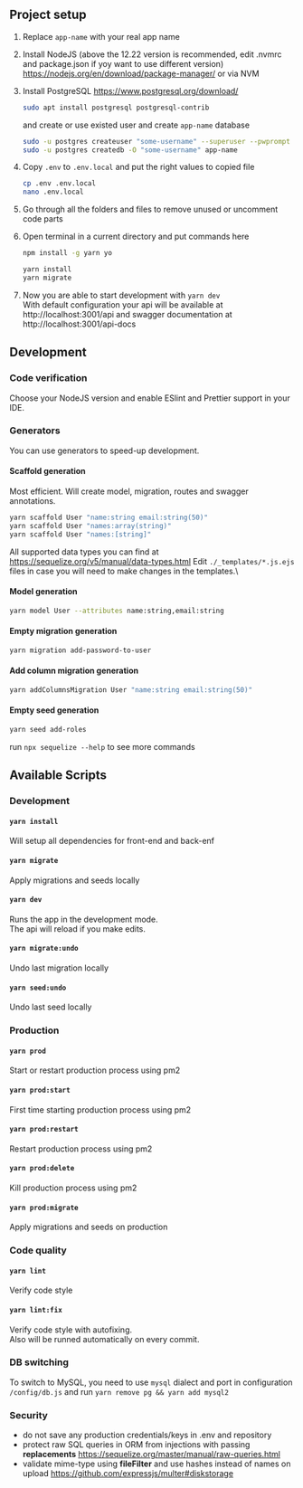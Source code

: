 
## Project setup

1. Replace `app-name` with your real app name

1. Install NodeJS (above the 12.22 version is recommended, edit .nvmrc and package.json if yoy want to use different version)
https://nodejs.org/en/download/package-manager/
or via NVM

1. Install PostgreSQL https://www.postgresql.org/download/
    ```bash
    sudo apt install postgresql postgresql-contrib
    ```
    and create or use existed user and create `app-name` database
    ```bash
    sudo -u postgres createuser "some-username" --superuser --pwprompt
    sudo -u postgres createdb -O "some-username" app-name
    ```

1. Copy `.env` to `.env.local` and put the right values to copied file
    ```bash
    cp .env .env.local
    nano .env.local
    ```
1. Go through all the folders and files to remove unused or uncomment code parts

1. Open terminal in a current directory and put commands here
    ```bash
    npm install -g yarn yo
    
    yarn install
    yarn migrate
    ```

1. Now you are able to start development with `yarn dev`\
With default configuration your api will be available at http://localhost:3001/api and swagger documentation at http://localhost:3001/api-docs


## Development

### Code verification
Choose your NodeJS version and enable ESlint and Prettier support in your IDE.

### Generators
You can use generators to speed-up development.

#### Scaffold generation
Most efficient. Will create model, migration, routes and swagger annotations.
```bash
yarn scaffold User "name:string email:string(50)"
yarn scaffold User "names:array(string)"
yarn scaffold User "names:[string]"
```
All supported data types you can find at https://sequelize.org/v5/manual/data-types.html
Edit `./_templates/*.js.ejs` files in case you will need to make changes in the templates.\

#### Model generation
```bash
yarn model User --attributes name:string,email:string
```

#### Empty migration generation
```bash
yarn migration add-password-to-user
```

#### Add column migration generation
```bash
yarn addColumnsMigration User "name:string email:string(50)"
```

#### Empty seed generation
```bash
yarn seed add-roles
```

run `npx sequelize --help` to see more commands


## Available Scripts

### Development

#### `yarn install`
Will setup all dependencies for front-end and back-enf

#### `yarn migrate`
Apply migrations and seeds locally

#### `yarn dev`
Runs the app in the development mode.\
The api will reload if you make edits.

#### `yarn migrate:undo`
Undo last migration locally

#### `yarn seed:undo`
Undo last seed locally


### Production

#### `yarn prod`
Start or restart production process using pm2

#### `yarn prod:start`
First time starting production process using pm2

#### `yarn prod:restart`
Restart production process using pm2

#### `yarn prod:delete`
Kill production process using pm2 

#### `yarn prod:migrate`
Apply migrations and seeds on production


### Code quality

#### `yarn lint`
Verify code style
    
#### `yarn lint:fix`
Verify code style with autofixing.\
Also will be runned automatically on every commit.


### DB switching
To switch to MySQL, you need to use `mysql` dialect and port in configuration `/config/db.js` and run `yarn remove pg && yarn add mysql2`


### Security
- do not save any production credentials/keys in .env and repository
- protect raw SQL queries in ORM from injections with passing **replacements** https://sequelize.org/master/manual/raw-queries.html
- validate mime-type using **fileFilter** and use hashes instead of names on upload https://github.com/expressjs/multer#diskstorage
